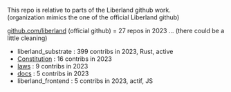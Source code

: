 
This repo is relative to parts of the Liberland github work.  
(organization mimics the one of the official Liberland github)  

[github.com/liberland](https://github.com/liberland) (official github) = 27 repos in 2023 ... (there could be a little cleaning)
* liberland_substrate   : 399 contribs in 2023, Rust, active
* [Constitution](https://github.com/liberland/Constitution)          :  16 contribs in 2023
* [laws](https://github.com/liberland/laws)                  :   9 contribs in 2023
* [docs](https://github.com/liberland/docs)                  :   5 contribs in 2023
* liberland_frontend    :   5 contribs in 2023, actif, JS

<br>

<!--
NB : code = Rust, par des pros, je n'ai rien à y faire.  
(Warning : there may be french parts or files here and there).
-->
